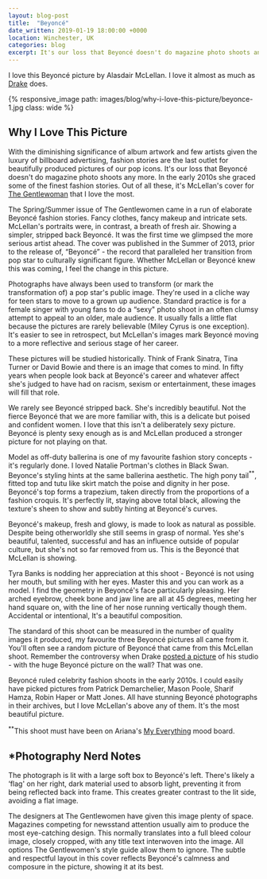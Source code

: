```yaml
---
layout: blog-post
title:  "Beyoncé"
date_written: 2019-01-19 18:00:00 +0000
location: Winchester, UK
categories: blog
excerpt: It's our loss that Beyoncé doesn't do magazine photo shoots any more. In the early 2010s she graced some of the finest fashion stories. Out of all these, it's Alasdair McLellan's cover for The Gentlewoman that I love the most.
---
```

I love this Beyoncé picture by Alasdair McLellan. I love it almost as much as [Drake](https://www.elle.com/culture/music/a12186209/drake-has-a-huge-portrait-of-beyonce-on-his-wall/) does.

{% responsive_image path: images/blog/why-i-love-this-picture/beyonce-1.jpg class: wide %}

## Why I Love This Picture
With the diminishing significance of album artwork and few artists given the luxury of billboard advertising, fashion stories are the last outlet for beautifully produced pictures of our pop icons. It's our loss that Beyoncé doesn't do magazine photo shoots any more. In the early 2010s she graced some of the finest fashion stories. Out of all these, it's McLellan's cover for [The Gentlewoman](https://thegentlewoman.co.uk/library/beyonce) that I love the most.

The Spring/Summer issue of The Gentlewomen came in a run of elaborate Beyoncé fashion stories. Fancy clothes, fancy makeup and intricate sets. McLellan's portraits were, in contrast, a breath of fresh air. Showing a simpler, stripped back Beyoncé. It was the first time we glimpsed the more serious artist ahead. The cover was published in the Summer of 2013, prior to the release of, “Beyoncé” - the record that paralleled her transition from pop star to culturally significant figure. Whether McLellan or Beyoncé knew this was coming, I feel the change in this picture.

Photographs have always been used to transform (or mark the transformation of) a pop star's public image. They're used in a cliche way for teen stars to move to a grown up audience. Standard practice is for a female singer with young fans to do a “sexy" photo shoot in an often clumsy attempt to appeal to an older, male audience. It usually falls a little flat because the pictures are rarely believable (Miley Cyrus is one exception). It's easier to see in retrospect, but McLellan's images mark Beyoncé moving to a more reflective and serious stage of her career.

These pictures will be studied historically. Think of Frank Sinatra, Tina Turner or David Bowie and there is an image that comes to mind. In fifty years when people look back at Beyoncé's career and whatever affect she's judged to have had on racism, sexism or entertainment, these images will fill that role.

We rarely see Beyoncé stripped back. She's incredibly beautiful. Not the fierce Beyoncé that we are more familiar with, this is a delicate but poised and confident women. I love that this isn't a deliberately sexy picture. Beyoncé is plenty sexy enough as is and McLellan produced a stronger picture for not playing on that.

Model as off-duty ballerina is one of my favourite fashion story concepts - it's regularly done. I loved Natalie Portman's clothes in Black Swan. Beyonce's styling hints at the same ballerina aesthetic. The high pony tail<sup>\*\*</sup>, fitted top and tutu like skirt match the poise and dignity in her pose. Beyoncé's top forms a trapezium, taken directly from the proportions of a fashion croquis. It's perfectly lit, staying above total black, allowing the texture's sheen to show and subtly hinting at Beyoncé's curves.

Beyoncé's makeup, fresh and glowy, is made to look as natural as possible. Despite being otherworldly she still seems in grasp of normal. Yes she's beautiful, talented, successful and has an influence outside of popular culture, but she's not so far removed from us. This is the Beyoncé that McLellan is showing.

Tyra Banks is nodding her appreciation at this shoot - Beyoncé is not using her mouth, but smiling with her eyes. Master this and you can work as a model. I find the geometry in Beyoncé's face particularly pleasing. Her arched eyebrow, cheek bone and jaw line are all at 45 degrees, meeting her hand square on, with the line of her nose running vertically though them. Accidental or intentional, It's a beautiful composition.

The standard of this shoot can be measured in the number of quality images it produced, my favourite three Beyoncé pictures all came from it. You'll often see a random picture of Beyoncé that came from this McLellan shoot. Remember the controversy when Drake [posted a picture](https://www.instagram.com/p/BYsKcZgjEbC/) of his studio - with the huge Beyoncé picture on the wall? That was one.

Beyoncé ruled celebrity fashion shoots in the early 2010s. I could easily have picked pictures from Patrick Demarchelier, Mason Poole, Sharif Hamza, Robin Haper or Matt Jones.  All have stunning Beyoncé photographs in their archives, but I love McLellan's above any of them. It's the most beautiful picture.

<sup>\*\*</sup>This shoot must have been on Ariana's [My Everything](https://en.wikipedia.org/wiki/My_Everything_(Ariana_Grande_album)) mood board.

## \*Photography Nerd Notes
The photograph is lit with a large soft box to Beyoncé's left. There's likely a ‘flag' on her right, dark material used to absorb light, preventing it from being reflected back into frame. This creates greater contrast to the lit side, avoiding a flat image.

The designers at The Gentlewomen have given this image plenty of space. Magazines competing for newsstand attention usually aim to produce the most eye-catching design. This normally translates into a full bleed colour image, closely cropped, with any title text interwoven into the image. All options The Gentlewomen's style guide allow them to ignore. The subtle and respectful layout in this cover reflects Beyoncé's calmness and composure in the picture, showing it at its best.
